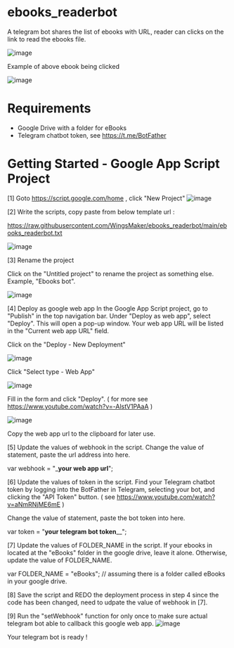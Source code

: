 # ebooks_readerbot
A telegram bot shares the list of ebooks with URL, reader can clicks on the link to read the ebooks file.

![image](https://user-images.githubusercontent.com/32192638/229261608-8df4dd8e-6904-4b3b-9532-604fa530229e.png)

Example of above ebook being clicked

![image](https://user-images.githubusercontent.com/32192638/229261705-28950827-29db-426d-909d-00cfffd3b1d5.png)


# Requirements
- Google Drive with a folder for eBooks
- Telegram chatbot token, see https://t.me/BotFather

# Getting Started - Google App Script Project
[1] Goto https://script.google.com/home , click "New Project" 
![image](https://user-images.githubusercontent.com/32192638/209757404-15c3ba33-7a4c-4804-9634-eb417d8069b2.png)


[2] Write the scripts, copy paste from below template url :

https://raw.githubusercontent.com/WingsMaker/ebooks_readerbot/main/ebooks_readerbot.txt

![image](https://user-images.githubusercontent.com/32192638/229261805-e614d884-bfe5-4146-8c92-fccee8509eb1.png)

[3] Rename the project

Click on the "Untitled project" to rename the project as something else. Example, "Ebooks bot".

![image](https://user-images.githubusercontent.com/32192638/209757895-ce873366-3f4b-4063-96ba-1ecb76d07566.png)

[4] Deploy as google web app
In the Google App Script project, go to "Publish" in the top navigation bar. 
Under "Deploy as web app", select "Deploy". This will open a pop-up window. 
Your web app URL will be listed in the "Current web app URL" field.

Click on the "Deploy - New Deployment"

![image](https://user-images.githubusercontent.com/32192638/209758084-a48fdfd0-4eb8-45be-af04-1642c3c05ed8.png)

Click "Select type - Web App"

![image](https://user-images.githubusercontent.com/32192638/209758240-b3d00b5c-09de-4355-be1d-b6193269409f.png)

Fill in the form and click "Deploy".
( for more see https://www.youtube.com/watch?v=-AlstV1PAaA )

![image](https://user-images.githubusercontent.com/32192638/209758768-29dda612-80c7-425e-8a39-e3e80d2fe5bc.png)

Copy the web app url to the clipboard for later use.

[5] Update the values of webhook in the script.
Change the value of statement, paste the url address into here.

var webhook = "___your web app url__";

[6] Update the values of token in the script.
Find your Telegram chatbot token by logging into the BotFather in Telegram, selecting your bot, and clicking the "API Token" button.
( see https://www.youtube.com/watch?v=aNmRNjME6mE )

Change the value of statement, paste the bot token into here.

var token = "__your telegram bot token____";

[7] Update the values of FOLDER_NAME in the script.
If your ebooks in located at the "eBooks" folder in the google drive, leave it alone.
Otherwise, update the value of FOLDER_NAME.

var FOLDER_NAME = "eBooks"; // assuming there is a folder called eBooks in your google drive.

[8] Save the script and REDO the deployment process in step 4 
since the code has been changed, need to udpate the value of webhook in [7].

[9] Run the "setWebhook" function for only once to make sure actual telegram bot able to callback this google web app.
![image](https://user-images.githubusercontent.com/32192638/209759943-7c559c72-9a68-4b45-a864-639a3b9e11e6.png)

Your telegram bot is ready !

